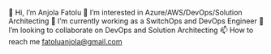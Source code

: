 👋 Hi, I’m Anjola Fatolu
👀 I’m interested in Azure/AWS/DevOps/Solution Architecting
🌱 I’m currently working as a SwitchOps and DevOps Engineer
💞️ I’m looking to collaborate on DevOps and Solution Architecting
📫 How to reach me fatoluanjola@gmail.com
<!---
anjolaoluwa100/anjolaoluwa100 is a ✨ special ✨ repository because its `README.md` (this file) appears on your GitHub profile.
You can click the Preview link to take a look at your changes.
--->
